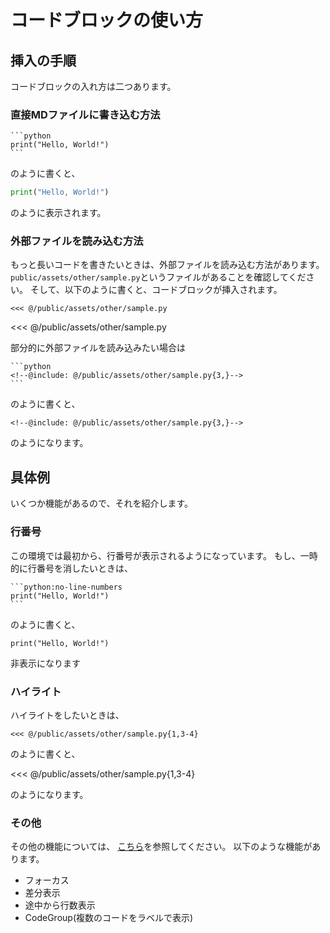 # コードブロックの使い方

## 挿入の手順
コードブロックの入れ方は二つあります。
### 直接MDファイルに書き込む方法
````
```python
print("Hello, World!")
```
````
のように書くと、
```python
print("Hello, World!")
```
のように表示されます。

### 外部ファイルを読み込む方法
もっと長いコードを書きたいときは、外部ファイルを読み込む方法があります。
`public/assets/other/sample.py`というファイルがあることを確認してください。
そして、以下のように書くと、コードブロックが挿入されます。
````
<<< @/public/assets/other/sample.py
````
<<< @/public/assets/other/sample.py

部分的に外部ファイルを読み込みたい場合は
````
```python
<!--@include: @/public/assets/other/sample.py{3,}-->
```
````
のように書くと、
```python=3
<!--@include: @/public/assets/other/sample.py{3,}-->
```
のようになります。

## 具体例
いくつか機能があるので、それを紹介します。
### 行番号
この環境では最初から、行番号が表示されるようになっています。
もし、一時的に行番号を消したいときは、
````
```python:no-line-numbers
print("Hello, World!")
```
````
のように書くと、
```python:no-line-numbers
print("Hello, World!")
```
非表示になります

### ハイライト
ハイライトをしたいときは、
````
<<< @/public/assets/other/sample.py{1,3-4}
````
のように書くと、

<<< @/public/assets/other/sample.py{1,3-4}



のようになります。

### その他
その他の機能については、
[こちら](https://vitepress.dev/guide/markdown#syntax-highlighting-in-code-blocks)を参照してください。
以下のような機能があります。
- フォーカス
- 差分表示
- 途中から行数表示
- CodeGroup(複数のコードをラベルで表示)
